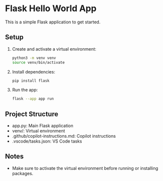 # Flask Hello World App

This is a simple Flask application to get started.

## Setup

1. Create and activate a virtual environment:
   ```sh
   python3 -m venv venv
   source venv/bin/activate
   ```
2. Install dependencies:
   ```sh
   pip install flask
   ```
3. Run the app:
   ```sh
   flask --app app run
   ```

## Project Structure
- app.py: Main Flask application
- venv/: Virtual environment
- .github/copilot-instructions.md: Copilot instructions
- .vscode/tasks.json: VS Code tasks

## Notes
- Make sure to activate the virtual environment before running or installing packages.
